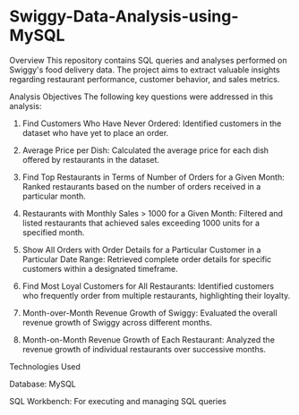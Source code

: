 # Swiggy-Data-Analysis-using-MySQL
Overview
This repository contains SQL queries and analyses performed on Swiggy's food delivery data. The project aims to extract valuable insights regarding restaurant performance, customer behavior, and sales metrics.

Analysis Objectives
The following key questions were addressed in this analysis:

1. Find Customers Who Have Never Ordered: Identified customers in the dataset who have yet to place an order.

2. Average Price per Dish: Calculated the average price for each dish offered by restaurants in the dataset.

3. Find Top Restaurants in Terms of Number of Orders for a Given Month: Ranked restaurants based on the number of orders received in a particular month.

4. Restaurants with Monthly Sales > 1000 for a Given Month: Filtered and listed restaurants that achieved sales exceeding 1000 units for a specified month.

5. Show All Orders with Order Details for a Particular Customer in a Particular Date Range: Retrieved complete order details for specific customers within a designated timeframe.

6. Find Most Loyal Customers for All Restaurants: Identified customers who frequently order from multiple restaurants, highlighting their loyalty.

7. Month-over-Month Revenue Growth of Swiggy: Evaluated the overall revenue growth of Swiggy across different months.

8. Month-on-Month Revenue Growth of Each Restaurant: Analyzed the revenue growth of individual restaurants over successive months.

Technologies Used

Database: MySQL

SQL Workbench: For executing and managing SQL queries
